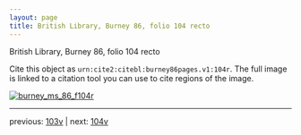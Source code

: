 ```yaml
---
layout: page
title: British Library, Burney 86, folio 104 recto
---
```


British Library, Burney 86, folio 104 recto

Cite this object as `urn:cite2:citebl:burney86pages.v1:104r`.  The full image is linked to a citation tool you can use to cite regions of the image.

[![burney_ms_86_f104r](http://www.homermultitext.org/iipsrv?IIIF=/project/homer/pyramidal/deepzoom/citebl/burney86imgs/v1/burney_ms_86_f104r.tif/full/800,/0/default.jpg)](http://www.homermultitext.org/ict2/?urn=urn:cite2:citebl:burney86imgs.v1:burney_ms_86_f104r) 

---

previous:  [103v](../103v/) | next: [104v](../104v/)